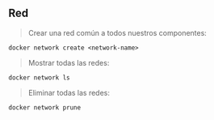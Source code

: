 ## Red
> Crear una red común a todos nuestros componentes: 
```shell script
docker network create <network-name>
```

> Mostrar todas las redes: 
```shell script
docker network ls
```

> Eliminar todas las redes: 
```shell script
docker network prune
```